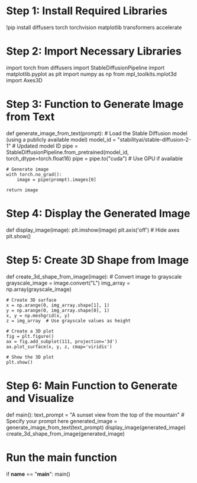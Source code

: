 # Step 1: Install Required Libraries
!pip install diffusers torch torchvision matplotlib transformers accelerate

# Step 2: Import Necessary Libraries
import torch
from diffusers import StableDiffusionPipeline
import matplotlib.pyplot as plt
import numpy as np
from mpl_toolkits.mplot3d import Axes3D

# Step 3: Function to Generate Image from Text
def generate_image_from_text(prompt):
    # Load the Stable Diffusion model (using a publicly available model)
    model_id = "stabilityai/stable-diffusion-2-1"  # Updated model ID
    pipe = StableDiffusionPipeline.from_pretrained(model_id, torch_dtype=torch.float16)
    pipe = pipe.to("cuda")  # Use GPU if available

    # Generate image
    with torch.no_grad():
        image = pipe(prompt).images[0]

    return image

# Step 4: Display the Generated Image
def display_image(image):
    plt.imshow(image)
    plt.axis('off')  # Hide axes
    plt.show()

# Step 5: Create 3D Shape from Image
def create_3d_shape_from_image(image):
    # Convert image to grayscale
    grayscale_image = image.convert("L")
    img_array = np.array(grayscale_image)

    # Create 3D surface
    x = np.arange(0, img_array.shape[1], 1)
    y = np.arange(0, img_array.shape[0], 1)
    x, y = np.meshgrid(x, y)
    z = img_array  # Use grayscale values as height

    # Create a 3D plot
    fig = plt.figure()
    ax = fig.add_subplot(111, projection='3d')
    ax.plot_surface(x, y, z, cmap='viridis')

    # Show the 3D plot
    plt.show()

# Step 6: Main Function to Generate and Visualize
def main():
    text_prompt = "A sunset view from the top of the mountain"  # Specify your prompt here
    generated_image = generate_image_from_text(text_prompt)
    display_image(generated_image)
    create_3d_shape_from_image(generated_image)

# Run the main function
if __name__ == "__main__":
    main()
